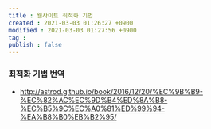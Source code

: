 ```yaml
---
title : 웹사이트 최적화 기법
created : 2021-03-03 01:26:27 +0900
modified : 2021-03-03 01:27:56 +0900
tag : 
publish : false
---
```

### 최적화 기법 번역

-   http://astrod.github.io/book/2016/12/20/%EC%9B%B9-%EC%82%AC%EC%9D%B4%ED%8A%B8-%EC%B5%9C%EC%A0%81%ED%99%94-%EA%B8%B0%EB%B2%95/

